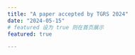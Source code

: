 ```yaml
---
title: "A paper accepted by TGRS 2024"
date: "2024-05-15"
# featured 设为 true 则在首页展示
featured: true

---
```

